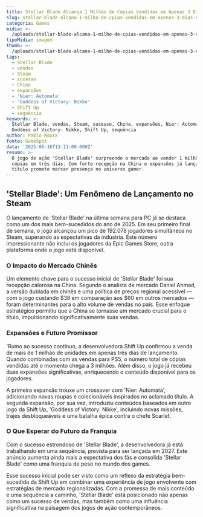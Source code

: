 ```yaml
---
title: Stellar Blade Alcança 1 Milhão de Cópias Vendidas em Apenas 3 Dias no Steam
slug: stellar-blade-alcana-1-milho-de-cpias-vendidas-em-apenas-3-dias-no-steam
categoria: Games
midia: >-
  /uploads/stellar-blade-alcana-1-milho-de-cpias-vendidas-em-apenas-3-dias-no-steam-thumb.jpg
tipoMidia: imagem
thumb: >-
  /uploads/stellar-blade-alcana-1-milho-de-cpias-vendidas-em-apenas-3-dias-no-steam-thumb.jpg
tags:
  - Stellar Blade
  - vendas
  - Steam
  - sucesso
  - China
  - expansões
  - 'Nier: Automata'
  - 'Goddess of Victory: Nikke'
  - Shift Up
  - sequência
keywords: >-
  Stellar Blade, vendas, Steam, sucesso, China, expansões, Nier: Automata,
  Goddess of Victory: Nikke, Shift Up, sequência
author: Pablo Moura
fonte: GameSpot
data: '2025-06-16T13:11:00.000Z'
resumo: >-
  O jogo de ação 'Stellar Blade' surpreende o mercado ao vender 1 milhão de
  cópias em três dias. Com forte recepção na China e expansões já lançadas, o
  título promete marcar presença no universo gamer.
---
```


## 'Stellar Blade': Um Fenômeno de Lançamento no Steam

O lançamento de 'Stellar Blade' na última semana para PC já se destaca como um dos mais bem-sucedidos do ano de 2025. Em seu primeiro final de semana, o jogo alcançou um pico de 192.078 jogadores simultâneos no Steam, superando as expectativas da indústria. Este número impressionante não inclui os jogadores da Epic Games Store, outra plataforma onde o jogo está disponível.

### O Impacto do Mercado Chinês

Um elemento chave para o sucesso inicial de 'Stellar Blade' foi sua recepção calorosa na China. Segundo o analista de mercado Daniel Ahmad, a versão dublada em chinês e uma política de preços regional acessível — com o jogo custando $38 em comparação aos $60 em outros mercados — foram determinantes para o alto volume de vendas no país. Esse enfoque estratégico permitiu que a China se tornasse um mercado crucial para o título, impulsionando significativamente suas vendas.

### Expansões e Futuro Promissor

'Rumo ao sucesso contínuo, a desenvolvedora Shift Up confirmou a venda de mais de 1 milhão de unidades em apenas três dias de lançamento. Quando combinadas com as vendas para PS5, o número total de cópias vendidas até o momento chega a 3 milhões. Além disso, o jogo já recebeu duas expansões significativas, enriquecendo o conteúdo disponível para os jogadores.

A primeira expansão trouxe um crossover com 'Nier: Automata', adicionando novas roupas e colecionáveis inspirados no aclamado título. A segunda expansão, por sua vez, introduziu conteúdos baseados em outro jogo da Shift Up, 'Goddess of Victory: Nikke', incluindo novas missões, trajes desbloqueáveis e uma batalha épica contra o chefe Scarlet.

### O Que Esperar do Futuro da Franquia

Com o sucesso estrondoso de 'Stellar Blade', a desenvolvedora já está trabalhando em uma sequência, prevista para ser lançada em 2027. Este anúncio aumenta ainda mais a expectativa dos fãs e consolida 'Stellar Blade' como uma franquia de peso no mundo dos games.

Esse sucesso inicial pode ser visto como um reflexo da estratégia bem-sucedida da Shift Up em combinar uma experiência de jogo envolvente com estratégias de mercado regionalizadas. Com a promessa de mais conteúdo e uma sequência a caminho, 'Stellar Blade' está posicionado não apenas como um sucesso de vendas, mas também como uma influência significativa na paisagem dos jogos de ação contemporâneos.
